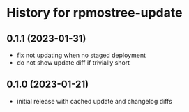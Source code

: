# History for rpmostree-update

## 0.1.1 (2023-01-31)
- fix not updating when no staged deployment
- do not show update diff if trivially short

## 0.1.0 (2023-01-21)
- initial release with cached update and changelog diffs
